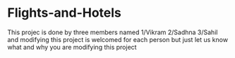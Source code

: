# Flights-and-Hotels
This projec is done by three members named 1/Vikram 2/Sadhna 3/Sahil and modifying this project is welcomed for each person but just let us know what and why you are modifying this project
